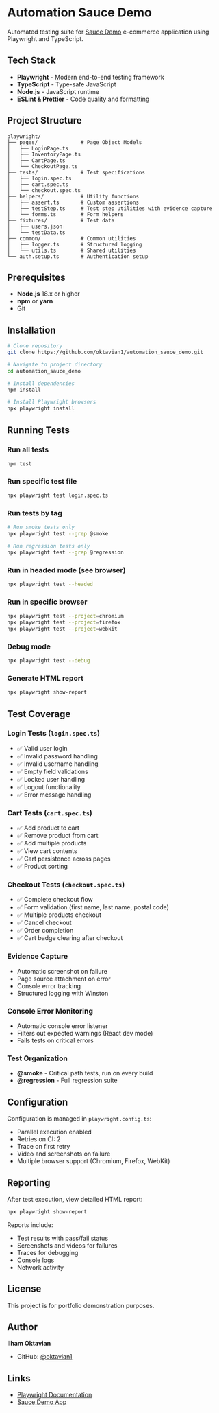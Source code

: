 # Automation Sauce Demo

Automated testing suite for [Sauce Demo](https://www.saucedemo.com/) e-commerce application using Playwright and TypeScript.

## Tech Stack

- **Playwright** - Modern end-to-end testing framework
- **TypeScript** - Type-safe JavaScript
- **Node.js** - JavaScript runtime
- **ESLint & Prettier** - Code quality and formatting

## Project Structure

```
playwright/
├── pages/              # Page Object Models
│   ├── LoginPage.ts
│   ├── InventoryPage.ts
│   ├── CartPage.ts
│   └── CheckoutPage.ts
├── tests/              # Test specifications
│   ├── login.spec.ts
│   ├── cart.spec.ts
│   └── checkout.spec.ts
├── helpers/            # Utility functions
│   ├── assert.ts       # Custom assertions
│   ├── testStep.ts     # Test step utilities with evidence capture
│   └── forms.ts        # Form helpers
├── fixtures/           # Test data
│   ├── users.json
│   └── testData.ts
├── common/             # Common utilities
│   ├── logger.ts       # Structured logging
│   └── utils.ts        # Shared utilities
└── auth.setup.ts       # Authentication setup
```

## Prerequisites

- **Node.js** 18.x or higher
- **npm** or **yarn**
- Git

## Installation

```bash
# Clone repository
git clone https://github.com/oktavian1/automation_sauce_demo.git

# Navigate to project directory
cd automation_sauce_demo

# Install dependencies
npm install

# Install Playwright browsers
npx playwright install
```

##  Running Tests

### Run all tests
```bash
npm test
```

### Run specific test file
```bash
npx playwright test login.spec.ts
```

### Run tests by tag
```bash
# Run smoke tests only
npx playwright test --grep @smoke

# Run regression tests only
npx playwright test --grep @regression
```

### Run in headed mode (see browser)
```bash
npx playwright test --headed
```

### Run in specific browser
```bash
npx playwright test --project=chromium
npx playwright test --project=firefox
npx playwright test --project=webkit
```

### Debug mode
```bash
npx playwright test --debug
```

### Generate HTML report
```bash
npx playwright show-report
```

## Test Coverage

### Login Tests (`login.spec.ts`)
- ✅ Valid user login
- ✅ Invalid password handling
- ✅ Invalid username handling
- ✅ Empty field validations
- ✅ Locked user handling
- ✅ Logout functionality
- ✅ Error message handling

### Cart Tests (`cart.spec.ts`)
- ✅ Add product to cart
- ✅ Remove product from cart
- ✅ Add multiple products
- ✅ View cart contents
- ✅ Cart persistence across pages
- ✅ Product sorting

### Checkout Tests (`checkout.spec.ts`)
- ✅ Complete checkout flow
- ✅ Form validation (first name, last name, postal code)
- ✅ Multiple products checkout
- ✅ Cancel checkout
- ✅ Order completion
- ✅ Cart badge clearing after checkout

### Evidence Capture
- Automatic screenshot on failure
- Page source attachment on error
- Console error tracking
- Structured logging with Winston

### Console Error Monitoring
- Automatic console error listener
- Filters out expected warnings (React dev mode)
- Fails tests on critical errors

### Test Organization
- **@smoke** - Critical path tests, run on every build
- **@regression** - Full regression suite

## Configuration

Configuration is managed in `playwright.config.ts`:
- Parallel execution enabled
- Retries on CI: 2
- Trace on first retry
- Video and screenshots on failure
- Multiple browser support (Chromium, Firefox, WebKit)

## Reporting

After test execution, view detailed HTML report:
```bash
npx playwright show-report
```

Reports include:
- Test results with pass/fail status
- Screenshots and videos for failures
- Traces for debugging
- Console logs
- Network activity

## License

This project is for portfolio demonstration purposes.

## Author

**Ilham Oktavian**
- GitHub: [@oktavian1](https://github.com/oktavian1)

## Links

- [Playwright Documentation](https://playwright.dev/)
- [Sauce Demo App](https://www.saucedemo.com/)
